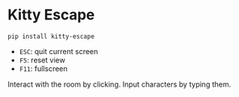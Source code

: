 # Kitty Escape
`pip install kitty-escape`

* `ESC`: quit current screen
* `F5`: reset view
* `F11`: fullscreen

Interact with the room by clicking. Input characters by typing them.
